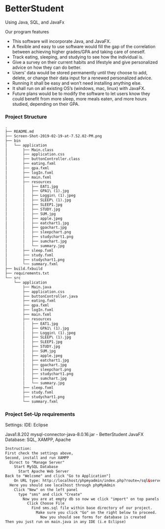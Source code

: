 # BetterStudent

Using Java, SQL, and JavaFx

Our program features

  - This software will incorporate Java, and JavaFX.
  -	A flexible and easy to use software would fill the gap of the correlation between achieving higher grades/GPA and taking care of oneself.
  -	Track eating, sleeping, and studying to see how the individual is.
  -	Give a survey on their current habits and lifestyle and give personalized advice on how they can do better.
  -	Users' data would be stored permanently until they choose to add, delete, or change their data input for a renewed personalized advice.
  -	Running it shall be easy and won’t need installing anything else.
  -	It shall run on all existing OS’s (windows, mac, linux) with JavaFX.
  -	Future plans would be to modify the software to let users know they could benefit from more sleep, more meals eaten, and more hours studied, depending on their GPA.
### Project Structure
```html
.
├── README.md
├── Screen-Shot-2019-02-19-at-7.52.02-PM.png
├── bin
│   └── application
│       ├── Main.class
│       ├── application.css
│       ├── buttonController.class
│       ├── eating.fxml
│       ├── gpa.fxml
│       ├── logIn.fxml
│       ├── main.fxml
│       ├── resources
│       │   ├── EAT1.jpg
│       │   ├── GPA1\ (1).jpg
│       │   ├── Loggin\ (1).jpeg
│       │   ├── SLEEP\ (1).jpg
│       │   ├── SLEEP1.jpg
│       │   ├── STUDY.jpg
│       │   ├── SUM.jpg
│       │   ├── apple.jpeg
│       │   ├── eatchart1.jpg
│       │   ├── gpachart.jpg
│       │   ├── sleepchart.png
│       │   ├── studychart1.png
│       │   ├── sumchart.jpg
│       │   └── summary.jpg
│       ├── sleep.fxml
│       ├── study.fxml
│       ├── studychart1.png
│       └── summary.fxml
├── build.fxbuild
├── requirements.txt
└── src
    └── application
        ├── Main.java
        ├── application.css
        ├── buttonController.java
        ├── eating.fxml
        ├── gpa.fxml
        ├── logIn.fxml
        ├── main.fxml
        ├── resources
        │   ├── EAT1.jpg
        │   ├── GPA1\ (1).jpg
        │   ├── Loggin\ (1).jpeg
        │   ├── SLEEP\ (1).jpg
        │   ├── SLEEP1.jpg
        │   ├── STUDY.jpg
        │   ├── SUM.jpg
        │   ├── apple.jpeg
        │   ├── eatchart1.jpg
        │   ├── gpachart.jpg
        │   ├── sleepchart.png
        │   ├── studychart1.png
        │   ├── sumchart.jpg
        │   └── summary.jpg
        ├── sleep.fxml
        ├── study.fxml
        ├── studychart1.png
        └── summary.fxml
```

### Project Set-Up requirements

Settings:
IDE: Eclipse

Java1.8.202
mysql-connector-java-8.0.16.jar - BetterStudent
JavaFX
Database: SQL, XAMPP, Apache
```HTML
Instruction:
First check the settings above,
Second, install and run XAMPP
  Direct to "Manage Server"
    Start MySQL Database
      Start Apache Web Server
Back to "Welcome" and click "Go to Application"]
    On URL type: http://localhost/phpmyadmin/index.php?route=/sql&server=1&db=sms&table=users&pos=0
  Here you should see localhost through phpMyAdmin
    Click "New" on the left panel
      type "sms" and click "Create"
        Now you are at empty db so now we click "import" on top panels
          Click Choose File
            Find sms.sql file within base directory of our project.
              Make sure you click "Go" on the right below to proceed.
                Now you should see forms for database is created
Then you just run on main.java in any IDE (i.e Eclipse)
```

